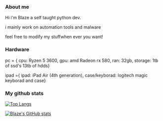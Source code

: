 ### About me
Hi i'm Blaze a self taught python dev.

i mainly work on automation tools and malware

feel free to modify my stuffwhen ever you want!

### Hardware
pc = {
cpu: Ryzen 5 3600,
gpu: amd Radeon rx 580,
ran: 32gb,
storage: 1tb of ssd's 13tb of hdds}


ipad ={
ipad: iPad Air (4th generation),
case/keyborad: logitech magic keyborad and case}

### My github stats
[![Top Langs](https://github-readme-stats.vercel.app/api/top-langs/?username=Blaze-stack&theme=midnight-purple&layout=compact)](https://github.com/anuraghazra/github-readme-stats)

[![Blaze's GitHub stats](https://github-readme-stats.vercel.app/api?username=Blaze-stack&theme=midnight-purple)](https://github.com/anuraghazra/github-readme-stats)
